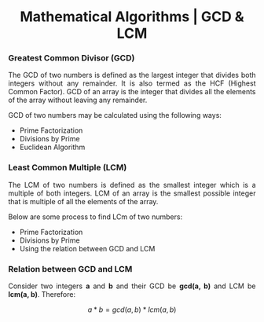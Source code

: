 <div align="justify">

# <div align="center">Mathematical Algorithms | GCD & LCM</div>

### Greatest Common Divisor (GCD)

The GCD of two numbers is defined as the largest integer that divides both integers without any remainder. It is also termed as the HCF (Highest Common Factor). GCD of an array is the integer that divides all the elements of the array without leaving any remainder.

GCD of two numbers may be calculated using the following ways:

- Prime Factorization
- Divisions by Prime
- Euclidean Algorithm

### Least Common Multiple (LCM)

The LCM of two numbers is defined as the smallest integer which is a multiple of both integers. LCM of an array is the smallest possible integer that is multiple of all the elements of the array.

Below are some process to find LCm of two numbers:

- Prime Factorization
- Divisions by Prime
- Using the relation between GCD and LCM

### Relation between GCD and LCM

Consider two integers __a__ and __b__ and their GCD be __gcd(a, b)__ and LCM be __lcm(a, b)__. Therefore:

$$a * b = gcd(a, b) * lcm(a, b)$$

</div>
